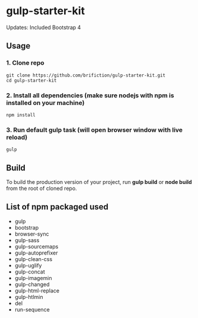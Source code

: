 # gulp-starter-kit

Updates: Included Bootstrap 4

## Usage

### 1. Clone repo
```
git clone https://github.com/brifiction/gulp-starter-kit.git
cd gulp-starter-kit
```

### 2. Install all dependencies (make sure nodejs with npm is installed on your machine)
```
npm install
```

### 3. Run default gulp task (will open browser window with live reload)
```
gulp
```

## Build

To build the production version of your project, run __gulp build__ or __node build__ from the root of cloned repo.

## List of npm packaged used

- gulp
- bootstrap
- browser-sync
- gulp-sass
- gulp-sourcemaps
- gulp-autoprefixer
- gulp-clean-css
- gulp-uglify
- gulp-concat
- gulp-imagemin
- gulp-changed
- gulp-html-replace
- gulp-htlmin
- del
- run-sequence
